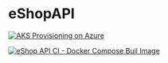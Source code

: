 # eShopAPI

[![AKS Provisioning on Azure](https://github.com/Evilazaro/eShopAPI/actions/workflows/aks-deploy.yml/badge.svg?branch=main)](https://github.com/Evilazaro/eShopAPI/actions/workflows/aks-deploy.yml)

[![eShop API CI - Docker Compose Buil Image](https://github.com/Evilazaro/eShopAPI/actions/workflows/eShopAPI-docker-image-CI.yml/badge.svg)](https://github.com/Evilazaro/eShopAPI/actions/workflows/eShopAPI-docker-image-CI.yml)

